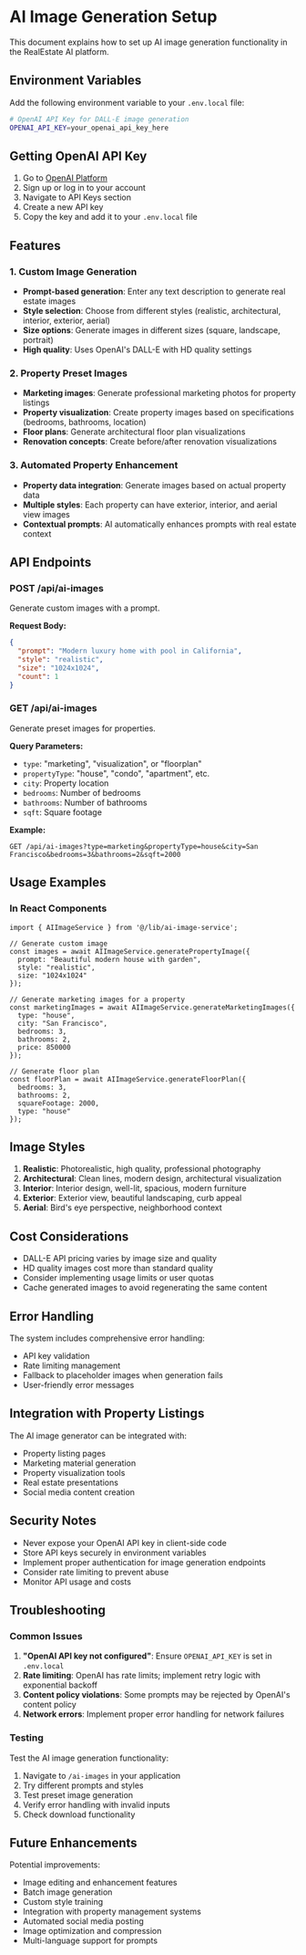 # AI Image Generation Setup

This document explains how to set up AI image generation functionality in the RealEstate AI platform.

## Environment Variables

Add the following environment variable to your `.env.local` file:

```bash
# OpenAI API Key for DALL-E image generation
OPENAI_API_KEY=your_openai_api_key_here
```

## Getting OpenAI API Key

1. Go to [OpenAI Platform](https://platform.openai.com)
2. Sign up or log in to your account
3. Navigate to API Keys section
4. Create a new API key
5. Copy the key and add it to your `.env.local` file

## Features

### 1. Custom Image Generation
- **Prompt-based generation**: Enter any text description to generate real estate images
- **Style selection**: Choose from different styles (realistic, architectural, interior, exterior, aerial)
- **Size options**: Generate images in different sizes (square, landscape, portrait)
- **High quality**: Uses OpenAI's DALL-E with HD quality settings

### 2. Property Preset Images
- **Marketing images**: Generate professional marketing photos for property listings
- **Property visualization**: Create property images based on specifications (bedrooms, bathrooms, location)
- **Floor plans**: Generate architectural floor plan visualizations
- **Renovation concepts**: Create before/after renovation visualizations

### 3. Automated Property Enhancement
- **Property data integration**: Generate images based on actual property data
- **Multiple styles**: Each property can have exterior, interior, and aerial view images
- **Contextual prompts**: AI automatically enhances prompts with real estate context

## API Endpoints

### POST /api/ai-images
Generate custom images with a prompt.

**Request Body:**
```json
{
  "prompt": "Modern luxury home with pool in California",
  "style": "realistic",
  "size": "1024x1024",
  "count": 1
}
```

### GET /api/ai-images
Generate preset images for properties.

**Query Parameters:**
- `type`: "marketing", "visualization", or "floorplan"
- `propertyType`: "house", "condo", "apartment", etc.
- `city`: Property location
- `bedrooms`: Number of bedrooms
- `bathrooms`: Number of bathrooms
- `sqft`: Square footage

**Example:**
```
GET /api/ai-images?type=marketing&propertyType=house&city=San Francisco&bedrooms=3&bathrooms=2&sqft=2000
```

## Usage Examples

### In React Components

```tsx
import { AIImageService } from '@/lib/ai-image-service';

// Generate custom image
const images = await AIImageService.generatePropertyImage({
  prompt: "Beautiful modern house with garden",
  style: "realistic",
  size: "1024x1024"
});

// Generate marketing images for a property
const marketingImages = await AIImageService.generateMarketingImages({
  type: "house",
  city: "San Francisco",
  bedrooms: 3,
  bathrooms: 2,
  price: 850000
});

// Generate floor plan
const floorPlan = await AIImageService.generateFloorPlan({
  bedrooms: 3,
  bathrooms: 2,
  squareFootage: 2000,
  type: "house"
});
```

## Image Styles

1. **Realistic**: Photorealistic, high quality, professional photography
2. **Architectural**: Clean lines, modern design, architectural visualization
3. **Interior**: Interior design, well-lit, spacious, modern furniture
4. **Exterior**: Exterior view, beautiful landscaping, curb appeal
5. **Aerial**: Bird's eye perspective, neighborhood context

## Cost Considerations

- DALL-E API pricing varies by image size and quality
- HD quality images cost more than standard quality
- Consider implementing usage limits or user quotas
- Cache generated images to avoid regenerating the same content

## Error Handling

The system includes comprehensive error handling:
- API key validation
- Rate limiting management
- Fallback to placeholder images when generation fails
- User-friendly error messages

## Integration with Property Listings

The AI image generator can be integrated with:
- Property listing pages
- Marketing material generation
- Property visualization tools
- Real estate presentations
- Social media content creation

## Security Notes

- Never expose your OpenAI API key in client-side code
- Store API keys securely in environment variables
- Implement proper authentication for image generation endpoints
- Consider rate limiting to prevent abuse
- Monitor API usage and costs

## Troubleshooting

### Common Issues

1. **"OpenAI API key not configured"**: Ensure `OPENAI_API_KEY` is set in `.env.local`
2. **Rate limiting**: OpenAI has rate limits; implement retry logic with exponential backoff
3. **Content policy violations**: Some prompts may be rejected by OpenAI's content policy
4. **Network errors**: Implement proper error handling for network failures

### Testing

Test the AI image generation functionality:

1. Navigate to `/ai-images` in your application
2. Try different prompts and styles
3. Test preset image generation
4. Verify error handling with invalid inputs
5. Check download functionality

## Future Enhancements

Potential improvements:
- Image editing and enhancement features
- Batch image generation
- Custom style training
- Integration with property management systems
- Automated social media posting
- Image optimization and compression
- Multi-language support for prompts
